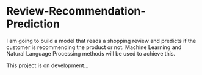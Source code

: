 # Review-Recommendation-Prediction
I am going to build a model that reads a shopping review and predicts if the customer is recommending the product or not. Machine Learning and Natural Language Processing methods will be used to achieve this.


This project is on development...
